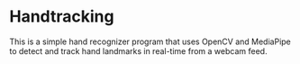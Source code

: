# Handtracking
This is a simple hand recognizer program that uses OpenCV and MediaPipe to detect and track hand landmarks in real-time from a webcam feed.
